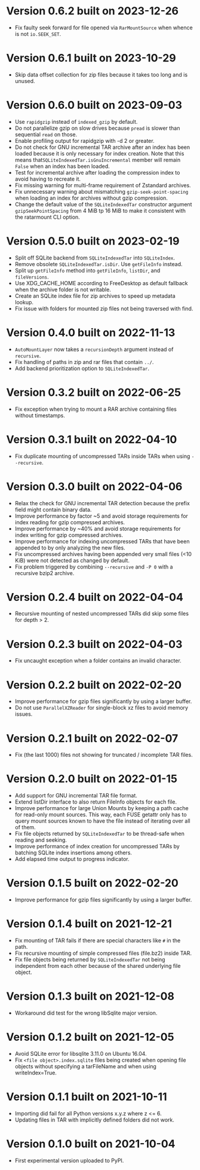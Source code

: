 
# Version 0.6.2 built on 2023-12-26

 - Fix faulty seek forward for file opened via `RarMountSource` when whence is not `io.SEEK_SET`.

# Version 0.6.1 built on 2023-10-29

 - Skip data offset collection for zip files because it takes too long and is unused.

# Version 0.6.0 built on 2023-09-03

 - Use `rapidgzip` instead of `indexed_gzip` by default.
 - Do not parallelize gzip on slow drives because `pread` is slower than
   sequential `read` on those.
 - Enable profiling output for rapidgzip with -d 2 or greater.
 - Do not check for GNU incremental TAR archive after an index has been loaded because
   it is only necessary for index creation. Note that this means that`SQLiteIndexedTar.isGnuIncremental`
   member will remain `False` when an index has been loaded.
 - Test for incremental archive after loading the compression index to avoid having
   to recreate it.
 - Fix missing warning for multi-frame requirement of Zstandard archives.
 - Fix unnecessary warning about mismatching `gzip-seek-point-spacing`
   when loading an index for
   archives without gzip compression.
 - Change the default value of the `SQLiteIndexedTar` constructor argument
   `gzipSeekPointSpacing` from 4 MiB tp 16 MiB to make it consistent with the ratarmount CLI option.

# Version 0.5.0 built on 2023-02-19

 - Split off SQLite backend from `SQLiteIndexedTar` into `SQLiteIndex`.
 - Remove obsolete `SQLiteIndexedTar.isDir`. Use `getFileInfo` instead.
 - Split up `getFileInfo` method into `getFileInfo`, `listDir`, and `fileVersions`.
 - Use XDG_CACHE_HOME according to FreeDesktop as default fallback
   when the archive folder is not writable.
 - Create an SQLite index file for zip archives to speed up metadata lookup.
 - Fix issue with folders for mounted zip files not being traversed with find.

# Version 0.4.0 built on 2022-11-13

 - `AutoMountLayer` now takes a `recursionDepth` argument instead of `recursive`.
 - Fix handling of paths in zip and rar files that contain `../`.
 - Add backend prioritization option to `SQLiteIndexedTar`.

# Version 0.3.2 built on 2022-06-25

 - Fix exception when trying to mount a RAR archive containing files without timestamps.

# Version 0.3.1 built on 2022-04-10

 - Fix duplicate mounting of uncompressed TARs inside TARs when using `--recursive`.

# Version 0.3.0 built on 2022-04-06

 - Relax the check for GNU incremental TAR detection because the prefix field
   might contain binary data.
 - Improve performance by factor ~5 and avoid storage requirements for index
   reading for gzip compressed archives.
 - Improve performance by ~40% and avoid storage requirements for index
   writing for gzip compressed archives.
 - Improve performance for indexing uncompressed TARs that have been
   appended to by only analyzing the new files.
 - Fix uncompressed archives having been appended very small files (<10 KiB)
   were not detected as changed by default.
 - Fix problem triggered by combining `--recursive` and `-P 0` with a recursive bzip2 archive.

# Version 0.2.4 built on 2022-04-04

 - Recursive mounting of nested uncompressed TARs did skip some files for depth > 2.

# Version 0.2.3 built on 2022-04-03

 - Fix uncaught exception when a folder contains an invalid character.

# Version 0.2.2 built on 2022-02-20

 - Improve performance for gzip files significantly by using a larger buffer.
 - Do not use `ParallelXZReader` for single-block xz files to avoid memory issues.

# Version 0.2.1 built on 2022-02-07

 - Fix (the last 1000) files not showing for truncated / incomplete TAR files.

# Version 0.2.0 built on 2022-01-15

 - Add support for GNU incremental TAR file format.
 - Extend listDir interface to also return FileInfo objects for each file.
 - Improve performance for large Union Mounts by keeping a path cache for read-only mount sources. This way,
   each FUSE getattr only has to query mount sources known to have the file instead of iterating over all of them.
 - Fix file objects returned by `SQLiteIndexedTar` to be thread-safe when reading and seeking.
 - Improve performance of index creation for uncompressed TARs by batching SQLite index insertions among others.
 - Add elapsed time output to progress indicator.

# Version 0.1.5 built on 2022-02-20

 - Improve performance for gzip files significantly by using a larger buffer.

# Version 0.1.4 built on 2021-12-21

 - Fix mounting of TAR fails if there are special characters like `#` in the path.
 - Fix recursive mounting of simple compressed files (file.bz2) inside TAR.
 - Fix file objects being returned by `SQLiteIndexedTar` not being independent from each other
   because of the shared underlying file object.

# Version 0.1.3 built on 2021-12-08

 - Workaround did test for the wrong libSqlite major version.

# Version 0.1.2 built on 2021-12-05

 - Avoid SQLite error for libsqlite 3.11.0 on Ubuntu 16.04.
 - Fix `<file object>.index.sqlite` files being created when opening file objects
   without specifying a tarFileName and when using writeIndex=True.

# Version 0.1.1 built on 2021-10-11

 - Importing did fail for all Python versions x.y.z where z <= 6.
 - Updating files in TAR with implicitly defined folders did not work.

# Version 0.1.0 built on 2021-10-04

 - First experimental version uploaded to PyPI.

